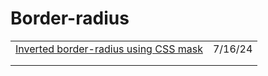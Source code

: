 # Border-radius

|                                                                                 |         |
| ------------------------------------------------------------------------------- | ------- |
| [Inverted border-radius using CSS mask](https://codepen.io/t\_afif/pen/XWLJrWE) | 7/16/24 |
|                                                                                 |         |
|                                                                                 |         |
